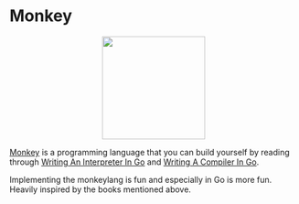 # Monkey

<p align="center">
  <img width="180" height="180" src="https://monkeylang.org/images/logo.png">
</p>

[Monkey](https://monkeylang.org/) is a programming language that you can build yourself by reading through [Writing An Interpreter In Go](https://interpreterbook.com/) and [Writing A Compiler In Go](https://compilerbook.com/).

Implementing the monkeylang is fun and especially in Go is more fun. Heavily inspired by the books mentioned above.
